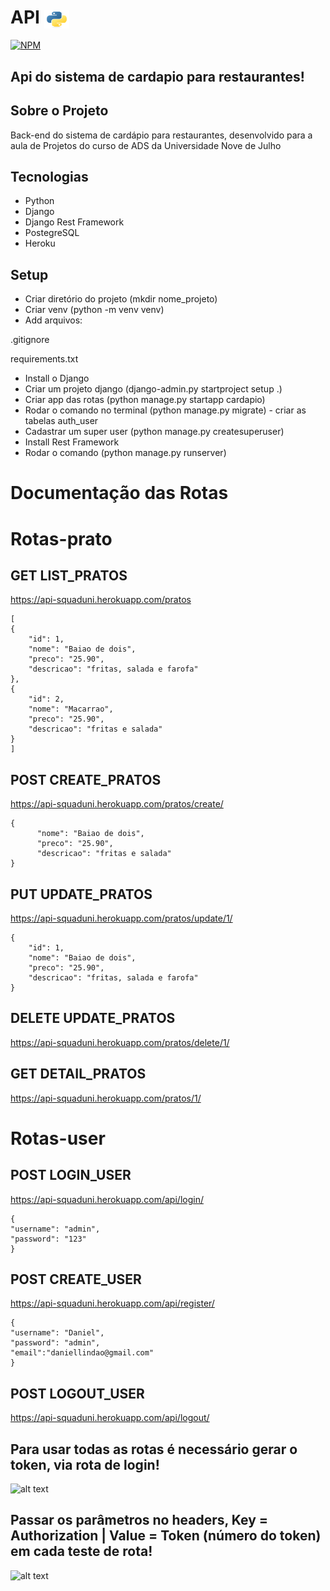 # API <img align="center" alt="Marcos-Python" height="30" width="40" src="https://raw.githubusercontent.com/devicons/devicon/master/icons/python/python-original.svg">

[![NPM](https://img.shields.io/npm/l/react)](https://github.com/SquadUninove/API/blob/main/LICENSE) 

## Api do sistema de cardapio para restaurantes!

## Sobre o Projeto

Back-end do sistema de cardápio para restaurantes, 
desenvolvido para a aula de Projetos do curso de ADS da Universidade Nove de Julho



## Tecnologias
- Python
- Django
- Django Rest Framework
- PostegreSQL
- Heroku




## Setup

- Criar diretório do projeto (mkdir nome_projeto)
- Criar venv (python -m venv venv)
- Add arquivos:

.gitignore

requirements.txt

- Install o Django
- Criar um projeto django (django-admin.py startproject setup .)
- Criar app das rotas (python manage.py startapp cardapio)
- Rodar o comando no terminal (python manage.py migrate) - criar as tabelas auth_user
- Cadastrar um super user (python manage.py createsuperuser)
- Install Rest Framework 
- Rodar o comando (python manage.py runserver)




# Documentação das Rotas

# Rotas-prato
## GET LIST_PRATOS
 https://api-squaduni.herokuapp.com/pratos

    [
    {
        "id": 1,
        "nome": "Baiao de dois",
        "preco": "25.90",
        "descricao": "fritas, salada e farofa"
    },
    {
        "id": 2,
        "nome": "Macarrao",
        "preco": "25.90",
        "descricao": "fritas e salada"
    }
    ]
    
## POST CREATE_PRATOS
 https://api-squaduni.herokuapp.com/pratos/create/
    
    {
          "nome": "Baiao de dois",
          "preco": "25.90",
          "descricao": "fritas e salada"
    }
    
 
   
## PUT UPDATE_PRATOS
 https://api-squaduni.herokuapp.com/pratos/update/1/ 

    {
        "id": 1,
        "nome": "Baiao de dois",
        "preco": "25.90",
        "descricao": "fritas, salada e farofa"
    }
   
## DELETE UPDATE_PRATOS
 https://api-squaduni.herokuapp.com/pratos/delete/1/   

  
## GET DETAIL_PRATOS
 https://api-squaduni.herokuapp.com/pratos/1/




# Rotas-user
## POST LOGIN_USER
 https://api-squaduni.herokuapp.com/api/login/
 
    {
    "username": "admin",
    "password": "123"
    }
    
## POST CREATE_USER
 https://api-squaduni.herokuapp.com/api/register/
 
    {
    "username": "Daniel",
    "password": "admin",
    "email":"daniellindao@gmail.com"
    }
    
## POST LOGOUT_USER
 https://api-squaduni.herokuapp.com/api/logout/ 
 
## Para usar todas as rotas é necessário gerar o token, via rota de login!
![alt text](https://cdn.discordapp.com/attachments/879382939341844522/915000306503417856/unknown.png)
 
 ## Passar os parâmetros no headers, Key = Authorization | Value = Token (número do token) em cada teste de rota!
![alt text](https://cdn.discordapp.com/attachments/879382939341844522/914997792483721276/unknown.png)

